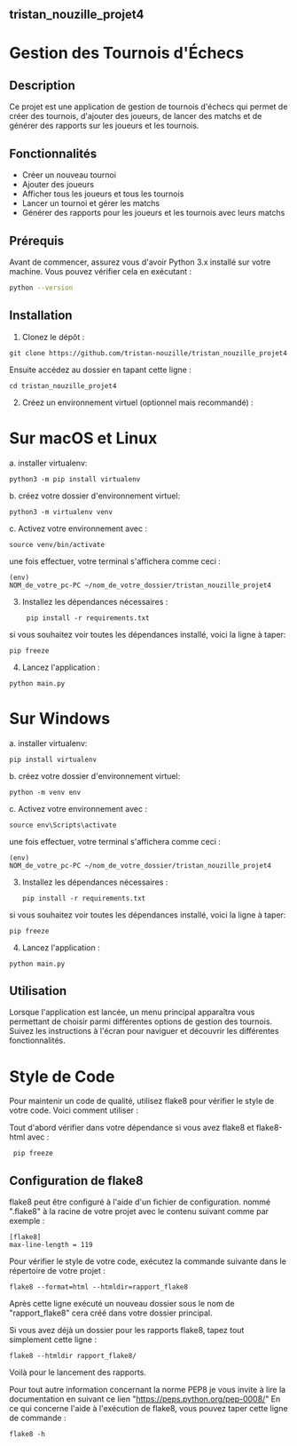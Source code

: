 ## tristan_nouzille_projet4

# Gestion des Tournois d'Échecs

## Description
Ce projet est une application de gestion de tournois d'échecs qui permet de créer des tournois, d'ajouter des joueurs, de lancer des matchs et de générer des rapports sur les joueurs et les tournois.

## Fonctionnalités
- Créer un nouveau tournoi
- Ajouter des joueurs
- Afficher tous les joueurs et tous les tournois
- Lancer un tournoi et gérer les matchs
- Générer des rapports pour les joueurs et les tournois avec leurs matchs

## Prérequis
Avant de commencer, assurez vous d'avoir Python 3.x installé sur votre machine. Vous pouvez vérifier cela en exécutant :

```bash
python --version

```
## Installation

1. Clonez le dépôt :

  ```
  git clone https://github.com/tristan-nouzille/tristan_nouzille_projet4
  ```

  Ensuite accédez au dossier en tapant cette ligne :

  ```
  cd tristan_nouzille_projet4
  ```
2. Créez un environnement virtuel (optionnel mais recommandé) :

# Sur macOS et Linux
a. installer virtualenv:

 ```
 python3 -m pip install virtualenv
 ```
b. créez votre dossier d'environnement virtuel:

 ```
 python3 -m virtualenv venv
 ```
c. Activez votre environnement avec :

  ```
  source venv/bin/activate 
  ```
  une fois effectuer, votre terminal s'affichera comme ceci :

  ```
  (env)
  NOM_de_votre_pc-PC ~/nom_de_votre_dossier/tristan_nouzille_projet4
  ```

3. Installez les dépendances nécessaires :
   
   ```
    pip install -r requirements.txt
   ``` 
 si vous souhaitez voir toutes les dépendances installé, voici la ligne à taper:

  ```
  pip freeze
  ```
  
4. Lancez l'application :

 ```
 python main.py
 ```

# Sur Windows
 
a. installer virtualenv:

 ```
 pip install virtualenv
 ```
b. créez votre dossier d'environnement virtuel:

 ```
 python -m venv env
 ```
c. Activez votre environnement avec :

  ```
  source env\Scripts\activate  
  ```
une fois effectuer, votre terminal s'affichera comme ceci :
  ```
  (env)
  NOM_de_votre_pc-PC ~/nom_de_votre_dossier/tristan_nouzille_projet4
  ```

3. Installez les dépendances nécessaires :
   
   ```
   pip install -r requirements.txt
   ```

  si vous souhaitez voir toutes les dépendances installé, voici la ligne à taper:

  ```
  pip freeze
  ```
  
4. Lancez l'application :

 ```
 python main.py
 ```

## Utilisation

Lorsque l'application est lancée, un menu principal apparaîtra vous permettant de choisir parmi différentes options de gestion des tournois. Suivez les instructions à l'écran pour naviguer et découvrir les différentes fonctionnalités.

# Style de Code
Pour maintenir un code de qualité, utilisez flake8 pour vérifier le style de votre code. Voici comment utiliser :

Tout d'abord vérifier dans votre dépendance si vous avez flake8 et flake8-html avec : 

 ```
  pip freeze
 ```

## Configuration de flake8

flake8 peut être configuré à l'aide d'un fichier de configuration. nommé ".flake8" à la racine de votre projet avec le contenu suivant comme par exemple : 

```
[flake8]
max-line-length = 119
```
Pour vérifier le style de votre code, exécutez la commande suivante dans le répertoire de votre projet :

 ```
 flake8 --format=html --htmldir=rapport_flake8
 ```

Après cette ligne exécuté un nouveau dossier sous le nom de "rapport_flake8" cera créé dans votre dossier principal.

Si vous avez déjà un dossier pour les rapports flake8, tapez tout simplement cette ligne :

 ```
 flake8 --htmldir rapport_flake8/
 ```
Voilà pour le lancement des rapports.

Pour tout autre information concernant la norme PEP8 je vous invite à lire la documentation en suivant ce lien "https://peps.python.org/pep-0008/"
En ce qui concerne l'aide à l'exécution de flake8, vous pouvez taper cette ligne de commande :

 ```
 flake8 -h
 ```
